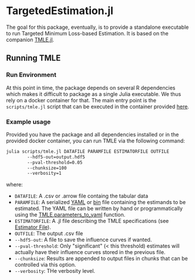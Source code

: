 # TargetedEstimation.jl

The goal for this package, eventually, is to provide a standalone executable to run Targeted Minimum Loss-based Estimation. It is based on the companion [TMLE.jl](https://targene.github.io/TMLE.jl/stable/).

## Running TMLE

### Run Environment

At this point in time, the package depends on several R dependencies which makes it difficult to package as a single Julia executable. We thus rely on a docker container for that. The main entry point is the `scripts/tmle.jl` script that can be executed in the container provided [here](https://hub.docker.com/r/olivierlabayle/targeted-estimation/tags).

### Example usage

Provided you have the package and all dependencies installed or in the provided docker container, you can run TMLE via the following command:

```bash
julia scripts/tmle.jl DATAFILE PARAMFILE ESTIMATORFILE OUTFILE
        --hdf5-out=output.hdf5
        --pval-threshold=0.05
        --chunksize=100
        --verbosity=1
```

where:

- `DATAFILE`: A .csv or .arrow file containg the tabular data
- `PARAMFILE`: A serialized [YAML](https://targene.github.io/TMLE.jl/stable/user_guide/#Reading-Parameters-from-YAML-files) or [bin](https://docs.julialang.org/en/v1/stdlib/Serialization/) file containing the estimands to be estimated. The YAML file can be written by hand or programmatically using the [TMLE.parameters_to_yaml](https://targene.github.io/TMLE.jl/stable/api/#TMLE.parameters_to_yaml-Tuple{Any,%20Any}) function.
- `ESTIMATORFILE`: A .jl file describing the TMLE specifications (see [Estimator File](@ref)).
- `OUTFILE`: The output .csv file
- `--hdf5-out`: A file to save the influence curves if wanted.
- `--pval-threshold`: Only "significant" (< this threshold) estimates will actually have their influence curves stored in the previous file.
- `--chunksize`: Results are appended to output files in chunks that can be controlled via this option.
- `--verbosity`: THe verbosity level.
